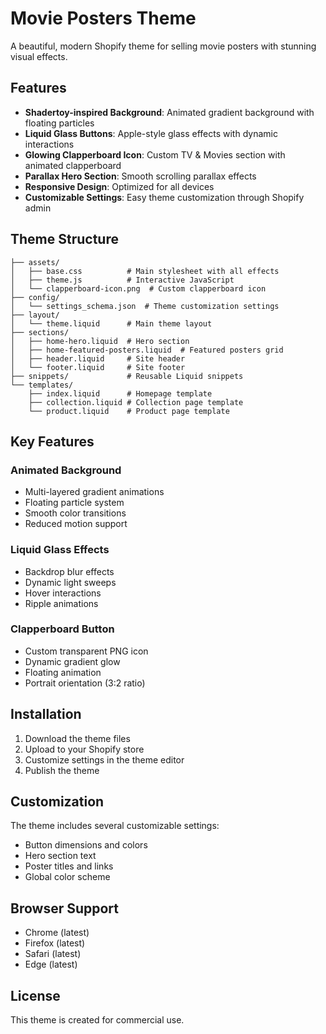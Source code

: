 # Movie Posters Theme

A beautiful, modern Shopify theme for selling movie posters with stunning visual effects.

## Features

- **Shadertoy-inspired Background**: Animated gradient background with floating particles
- **Liquid Glass Buttons**: Apple-style glass effects with dynamic interactions
- **Glowing Clapperboard Icon**: Custom TV & Movies section with animated clapperboard
- **Parallax Hero Section**: Smooth scrolling parallax effects
- **Responsive Design**: Optimized for all devices
- **Customizable Settings**: Easy theme customization through Shopify admin

## Theme Structure

```
├── assets/
│   ├── base.css          # Main stylesheet with all effects
│   ├── theme.js          # Interactive JavaScript
│   └── clapperboard-icon.png  # Custom clapperboard icon
├── config/
│   └── settings_schema.json  # Theme customization settings
├── layout/
│   └── theme.liquid      # Main theme layout
├── sections/
│   ├── home-hero.liquid  # Hero section
│   ├── home-featured-posters.liquid  # Featured posters grid
│   ├── header.liquid     # Site header
│   └── footer.liquid     # Site footer
├── snippets/             # Reusable Liquid snippets
└── templates/
    ├── index.liquid      # Homepage template
    ├── collection.liquid # Collection page template
    └── product.liquid    # Product page template
```

## Key Features

### Animated Background
- Multi-layered gradient animations
- Floating particle system
- Smooth color transitions
- Reduced motion support

### Liquid Glass Effects
- Backdrop blur effects
- Dynamic light sweeps
- Hover interactions
- Ripple animations

### Clapperboard Button
- Custom transparent PNG icon
- Dynamic gradient glow
- Floating animation
- Portrait orientation (3:2 ratio)

## Installation

1. Download the theme files
2. Upload to your Shopify store
3. Customize settings in the theme editor
4. Publish the theme

## Customization

The theme includes several customizable settings:
- Button dimensions and colors
- Hero section text
- Poster titles and links
- Global color scheme

## Browser Support

- Chrome (latest)
- Firefox (latest)
- Safari (latest)
- Edge (latest)

## License

This theme is created for commercial use.


